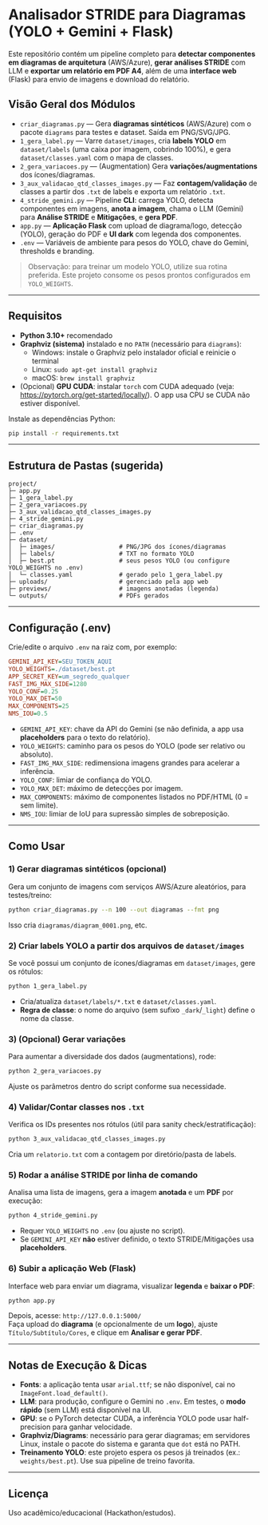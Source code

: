 # Analisador STRIDE para Diagramas (YOLO + Gemini + Flask)

Este repositório contém um pipeline completo para **detectar componentes em diagramas de arquitetura** (AWS/Azure), **gerar análises STRIDE** com LLM e **exportar um relatório em PDF A4**, além de uma **interface web** (Flask) para envio de imagens e download do relatório.

## Visão Geral dos Módulos

- `criar_diagramas.py` — Gera **diagramas sintéticos** (AWS/Azure) com o pacote `diagrams` para testes e dataset. Saída em PNG/SVG/JPG.  
- `1_gera_label.py` — Varre `dataset/images`, cria **labels YOLO** em `dataset/labels` (uma caixa por imagem, cobrindo 100%), e gera `dataset/classes.yaml` com o mapa de classes.  
- `2_gera_variacoes.py` — (Augmentation) Gera **variações/augmentations** dos ícones/diagramas.  
- `3_aux_validacao_qtd_classes_images.py` — Faz **contagem/validação** de classes a partir dos `.txt` de labels e exporta um relatório `.txt`.  
- `4_stride_gemini.py` — Pipeline **CLI**: carrega YOLO, detecta componentes em imagens, **anota a imagem**, chama o LLM (Gemini) para **Análise STRIDE** e **Mitigações**, e **gera PDF**.  
- `app.py` — **Aplicação Flask** com upload de diagrama/logo, detecção (YOLO), geração do PDF e **UI dark** com legenda dos componentes.  
- `.env` — Variáveis de ambiente para pesos do YOLO, chave do Gemini, thresholds e branding.

> Observação: para treinar um modelo YOLO, utilize sua rotina preferida. Este projeto consome os pesos prontos configurados em `YOLO_WEIGHTS`.

---

## Requisitos

- **Python 3.10+** recomendado
- **Graphviz (sistema)** instalado e no `PATH` (necessário para `diagrams`):
  - Windows: instale o Graphviz pelo instalador oficial e reinicie o terminal
  - Linux: `sudo apt-get install graphviz`
  - macOS: `brew install graphviz`
- (Opcional) **GPU CUDA**: instalar `torch` com CUDA adequado (veja: https://pytorch.org/get-started/locally/). O app usa CPU se CUDA não estiver disponível.

Instale as dependências Python:

```bash
pip install -r requirements.txt
```

---

## Estrutura de Pastas (sugerida)

```
project/
├─ app.py
├─ 1_gera_label.py
├─ 2_gera_variacoes.py
├─ 3_aux_validacao_qtd_classes_images.py
├─ 4_stride_gemini.py
├─ criar_diagramas.py
├─ .env
├─ dataset/
│  ├─ images/                  # PNG/JPG dos ícones/diagramas
│  ├─ labels/                  # TXT no formato YOLO
│  ├─ best.pt                  # seus pesos YOLO (ou configure YOLO_WEIGHTS no .env)
│  └─ classes.yaml             # gerado pelo 1_gera_label.py
├─ uploads/                    # gerenciado pela app web
├─ previews/                   # imagens anotadas (legenda)
└─ outputs/                    # PDFs gerados
```

---

## Configuração (.env)

Crie/edite o arquivo `.env` na raiz com, por exemplo:

```ini
GEMINI_API_KEY=SEU_TOKEN_AQUI
YOLO_WEIGHTS=./dataset/best.pt
APP_SECRET_KEY=um_segredo_qualquer
FAST_IMG_MAX_SIDE=1280
YOLO_CONF=0.25
YOLO_MAX_DET=50
MAX_COMPONENTS=25
NMS_IOU=0.5
```

- `GEMINI_API_KEY`: chave da API do Gemini (se não definida, a app usa **placeholders** para o texto do relatório).
- `YOLO_WEIGHTS`: caminho para os pesos do YOLO (pode ser relativo ou absoluto).
- `FAST_IMG_MAX_SIDE`: redimensiona imagens grandes para acelerar a inferência.
- `YOLO_CONF`: limiar de confiança do YOLO.
- `YOLO_MAX_DET`: máximo de detecções por imagem.
- `MAX_COMPONENTS`: máximo de componentes listados no PDF/HTML (0 = sem limite).
- `NMS_IOU`: limiar de IoU para supressão simples de sobreposição.

---

## Como Usar

### 1) Gerar diagramas sintéticos (opcional)
Gera um conjunto de imagens com serviços AWS/Azure aleatórios, para testes/treino:

```bash
python criar_diagramas.py --n 100 --out diagramas --fmt png
```

Isso cria `diagramas/diagram_0001.png`, etc.

### 2) Criar labels YOLO a partir dos arquivos de `dataset/images`
Se você possui um conjunto de ícones/diagramas em `dataset/images`, gere os rótulos:

```bash
python 1_gera_label.py
```

- Cria/atualiza `dataset/labels/*.txt` e `dataset/classes.yaml`.
- **Regra de classe**: o nome do arquivo (sem sufixo `_dark`/`_light`) define o nome da classe.

### 3) (Opcional) Gerar variações
Para aumentar a diversidade dos dados (augmentations), rode:

```bash
python 2_gera_variacoes.py
```

Ajuste os parâmetros dentro do script conforme sua necessidade.

### 4) Validar/Contar classes nos `.txt`
Verifica os IDs presentes nos rótulos (útil para sanity check/estratificação):

```bash
python 3_aux_validacao_qtd_classes_images.py
```

Cria um `relatorio.txt` com a contagem por diretório/pasta de labels.

### 5) Rodar a análise STRIDE por linha de comando
Analisa uma lista de imagens, gera a imagem **anotada** e um **PDF** por execução:

```bash
python 4_stride_gemini.py
```

- Requer `YOLO_WEIGHTS` no `.env` (ou ajuste no script).
- Se `GEMINI_API_KEY` **não** estiver definido, o texto STRIDE/Mitigações usa **placeholders**.

### 6) Subir a aplicação Web (Flask)
Interface web para enviar um diagrama, visualizar **legenda** e **baixar o PDF**:

```bash
python app.py
```

Depois, acesse: `http://127.0.0.1:5000/`  
Faça upload do **diagrama** (e opcionalmente de um **logo**), ajuste `Título/Subtítulo/Cores`, e clique em **Analisar e gerar PDF**.

---

## Notas de Execução & Dicas

- **Fonts**: a aplicação tenta usar `arial.ttf`; se não disponível, cai no `ImageFont.load_default()`.
- **LLM**: para produção, configure o Gemini no `.env`. Em testes, o **modo rápido** (sem LLM) está disponível na UI.
- **GPU**: se o PyTorch detectar CUDA, a inferência YOLO pode usar half-precision para ganhar velocidade.
- **Graphviz/Diagrams**: necessário para gerar diagramas; em servidores Linux, instale o pacote do sistema e garanta que `dot` está no PATH.
- **Treinamento YOLO**: este projeto espera os pesos já treinados (ex.: `weights/best.pt`). Use sua pipeline de treino favorita.

---

## Licença

Uso acadêmico/educacional (Hackathon/estudos).

